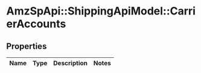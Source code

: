 # AmzSpApi::ShippingApiModel::CarrierAccounts

## Properties
Name | Type | Description | Notes
------------ | ------------- | ------------- | -------------

